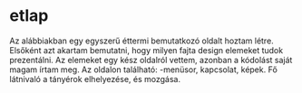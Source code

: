 # etlap
Az alábbiakban egy egyszerű éttermi bemutatkozó oldalt hoztam létre.
Elsőként azt akartam bemutatni, hogy milyen fajta design elemeket tudok prezentálni.
Az elemeket egy kész oldalról vettem, azonban a kódolást saját magam írtam meg.
Az oldalon található:
-menüsor, kapcsolat, képek.
Fő látnivaló a tányérok elhelyezése, és mozgása.

